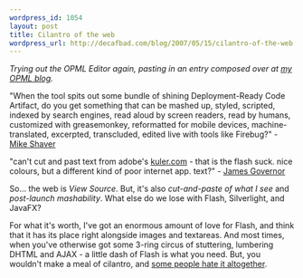 ```yaml
--- 
wordpress_id: 1054
layout: post
title: Cilantro of the web
wordpress_url: http://decafbad.com/blog/2007/05/15/cilantro-of-the-web
---
```

<p><i>Trying out the OPML Editor again, pasting in an entry composed over at <a href="http://blogs.opml.org/decafbad">my OPML blog</a>.</i></p>
<p>"When the tool spits out some bundle of shining Deployment-Ready Code Artifact, do you get something that can be mashed up, styled, scripted, indexed by search engines, read aloud by screen readers, read by humans, customized with greasemonkey, reformatted for mobile devices, machine-translated, excerpted, transcluded, edited live with tools like Firebug?" - <a href="http://shaver.off.net/diary/2007/05/10/the-high-cost-of-some-free-tools/">Mike Shaver</a></p>
<p>"can't cut and past text from adobe's <a href="kuler.com">kuler.com</a> - that is the flash suck. nice colours, but a different kind of poor internet app. text?" - <a href="http://twitter.com/monkchips/statuses/61693412">James Governor</a></p>
<p>So...  the web is <i>View Source</i>.  But, it's also <i>cut-and-paste of what I see</i> and <i>post-launch mashability</i>.  What else do we lose with Flash, Silverlight, and JavaFX?</p>
<p>For what it's worth, I've got an enormous amount of love for Flash, and think that it has its place right alongside images and textareas.  And most times, when you've otherwise got some 3-ring circus of stuttering, lumbering DHTML and AJAX - a little dash of Flash is what you need.  But, you wouldn't make a meal of cilantro, and <a href="http://ihatecilantro.com/">some people hate it altogether</a>.</p>
